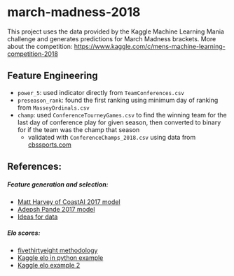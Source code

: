 # march-madness-2018

This project uses the data provided by the Kaggle Machine Learning Mania challenge
and generates predictions for March Madness brackets.
More about the competition:
https://www.kaggle.com/c/mens-machine-learning-competition-2018

## Feature Engineering
- `power_5`: used indicator directly from `TeamConferences.csv`
- `preseason_rank`: found the first ranking using minimum day of ranking from `MasseyOrdinals.csv`
- `champ`: used `ConferenceTourneyGames.csv` to find the winning team for the last day of conference play for given season, then converted to binary for if the team was the champ that season
  - validated with `ConferenceChamps_2018.csv` using data from [cbssports.com](https://www.cbssports.com/college-basketball/news/selection-sunday-show-2018-ncaa-tournament-conference-champions-and-automatic-bids/)

## References:

##### Feature generation and selection:
- [Matt Harvey of CoastAI 2017 model](https://blog.coast.ai/this-is-how-i-used-machine-learning-to-accurately-predict-villanova-to-win-the-2016-march-madness-ba5c074f1583)
- [Adepsh Pande 2017 model](https://adeshpande3.github.io/Applying-Machine-Learning-to-March-Madness)
- [Ideas for data](https://www.techrepublic.com/article/march-madness-5-data-sources-that-could-predict-the-2017-ncaa-championship/)

##### Elo scores:
- [fivethirtyeight methodology](https://fivethirtyeight.com/features/how-we-calculate-nba-elo-ratings/)
- [Kaggle elo in python example](https://www.kaggle.com/kplauritzen/elo-ratings-in-python/notebook)
- [Kaggle elo example 2](https://www.kaggle.com/lpkirwin/fivethirtyeight-elo-ratings)
